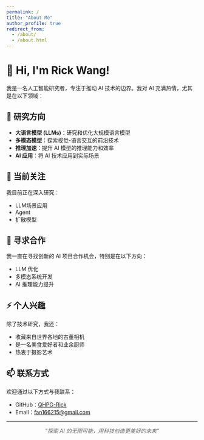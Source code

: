 ```yaml
---
permalink: /
title: "About Me"
author_profile: true
redirect_from: 
  - /about/
  - /about.html
---
```


# 👋 Hi, I'm Rick Wang!

我是一名人工智能研究者，专注于推动 AI 技术的边界。我对 AI 充满热情，尤其是在以下领域：

## 🔬 研究方向

- **大语言模型 (LLMs)**：研究和优化大规模语言模型
- **多模态模型**：探索视觉-语言交互的前沿技术
- **推理加速**：提升 AI 模型的推理能力和效率
- **AI 应用**：将 AI 技术应用到实际场景

## 🌱 当前关注

我目前正在深入研究：
- LLM场景应用
- Agent
- 扩散模型

## 💞️ 寻求合作

我一直在寻找创新的 AI 项目合作机会，特别是在以下方向：
- LLM 优化
- 多模态系统开发
- AI 推理能力提升

## ⚡ 个人兴趣

除了技术研究，我还：
- 收藏来自世界各地的古董相机
- 是一名美食爱好者和业余厨师
- 热衷于摄影艺术

## 📫 联系方式

欢迎通过以下方式与我联系：
- GitHub：[QHPG-Rick](https://github.com/QHPG-Rick)
- Email：[fan166215@gmail.com](mailto:fan166215@gmail.com)

---

<div style="text-align: center; font-style: italic; color: #666;">
"探索 AI 的无限可能，用科技创造更美好的未来"
</div>
